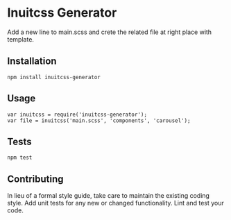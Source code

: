 Inuitcss Generator
===

Add a new line to main.scss and crete the related file at right place with template.

## Installation

  `npm install inuitcss-generator`

## Usage

    var inuitcss = require('inuitcss-generator');
    var file = inuitcss('main.scss', 'components', 'carousel');

## Tests

  `npm test`

## Contributing

In lieu of a formal style guide, take care to maintain the existing coding style. Add unit tests for any new or changed functionality. Lint and test your code.